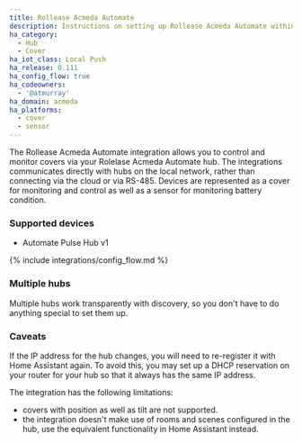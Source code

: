 ```yaml
---
title: Rollease Acmeda Automate
description: Instructions on setting up Rollease Acmeda Automate within Home Assistant.
ha_category:
  - Hub
  - Cover
ha_iot_class: Local Push
ha_release: 0.111
ha_config_flow: true
ha_codeowners:
  - '@atmurray'
ha_domain: acmeda
ha_platforms:
  - cover
  - sensor
---
```


The Rollease Acmeda Automate integration allows you to control and monitor covers via your Rolelase Acmeda Automate hub. The integrations communicates directly with hubs on the local network, rather than connecting via the cloud or via RS-485. Devices are represented as a cover for monitoring and control as well as a sensor for monitoring battery condition.

### Supported devices

- Automate Pulse Hub v1


{% include integrations/config_flow.md %}

### Multiple hubs

Multiple hubs work transparently with discovery, so you don't have to do anything special to set them up.

### Caveats

If the IP address for the hub changes, you will need to re-register it with Home Assistant again. To avoid this, you may set up a DHCP reservation on your router for your hub so that it always has the same IP address.

The integration has the following limitations:

- covers with position as well as tilt are not supported.
- the integration doesn't make use of rooms and scenes configured in the hub, use the equivalent functionality in Home Assistant instead.
